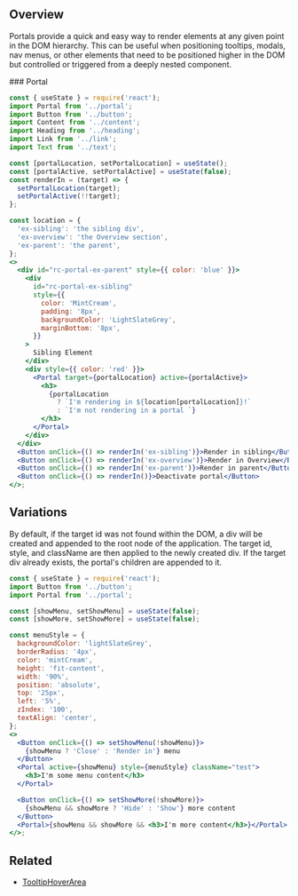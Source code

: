 ## Overview

Portals provide a quick and easy way to render elements at any given point in the DOM hierarchy. This can be useful when positioning tooltips, modals, nav menus, or other elements that need to be positioned higher in the DOM but controlled or triggered from a deeply nested component.

<div id="rc-portal-ex-overview"><div>
### Portal

```jsx
const { useState } = require('react');
import Portal from '../portal';
import Button from '../button';
import Content from '../content';
import Heading from '../heading';
import Link from '../link';
import Text from '../text';

const [portalLocation, setPortalLocation] = useState();
const [portalActive, setPortalActive] = useState(false);
const renderIn = (target) => {
  setPortalLocation(target);
  setPortalActive(!!target);
};

const location = {
  'ex-sibling': 'the sibling div',
  'ex-overview': 'the Overview section',
  'ex-parent': 'the parent',
};
<>
  <div id="rc-portal-ex-parent" style={{ color: 'blue' }}>
    <div
      id="rc-portal-ex-sibling"
      style={{
        color: 'MintCream',
        padding: '8px',
        backgroundColor: 'LightSlateGrey',
        marginBottom: '8px',
      }}
    >
      Sibling Element
    </div>
    <div style={{ color: 'red' }}>
      <Portal target={portalLocation} active={portalActive}>
        <h3>
          {portalLocation
            ? `I'm rendering in ${location[portalLocation]}!`
            : `I'm not rendering in a portal `}
        </h3>
      </Portal>
    </div>
  </div>
  <Button onClick={() => renderIn('ex-sibling')}>Render in sibling</Button>
  <Button onClick={() => renderIn('ex-overview')}>Render in Overview</Button>
  <Button onClick={() => renderIn('ex-parent')}>Render in parent</Button>
  <Button onClick={() => renderIn()}>Deactivate portal</Button>
</>;
```

## Variations

By default, if the target id was not found within the DOM, a div will be created and appended to the root node of the application. The target id, style, and className are then applied to the newly created div. If the target div already exists, the portal's children are appended to it.

```jsx
const { useState } = require('react');
import Button from '../button';
import Portal from '../portal';

const [showMenu, setShowMenu] = useState(false);
const [showMore, setShowMore] = useState(false);

const menuStyle = {
  backgroundColor: 'lightSlateGrey',
  borderRadius: '4px',
  color: 'mintCream',
  height: 'fit-content',
  width: '90%',
  position: 'absolute',
  top: '25px',
  left: '5%',
  zIndex: '100',
  textAlign: 'center',
};
<>
  <Button onClick={() => setShowMenu(!showMenu)}>
    {showMenu ? 'Close' : 'Render in'} menu
  </Button>
  <Portal active={showMenu} style={menuStyle} className="test">
    <h3>I'm some menu content</h3>
  </Portal>

  <Button onClick={() => setShowMore(!showMore)}>
    {showMenu && showMore ? 'Hide' : 'Show'} more content
  </Button>
  <Portal>{showMenu && showMore && <h3>I'm more content</h3>}</Portal>
</>;
```

## Related

- [TooltipHoverArea](#/React%20Components/TooltipHoverArea)
